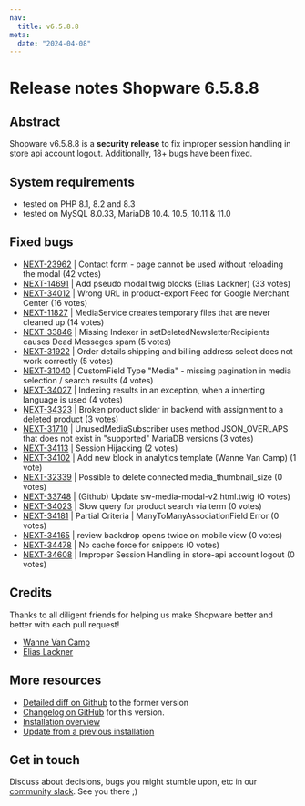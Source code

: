 ```yaml
---
nav:
  title: v6.5.8.8
meta:
  date: "2024-04-08"
---
```


# Release notes Shopware 6.5.8.8

## Abstract

Shopware v6.5.8.8 is a **security release** to fix improper session handling in store api account logout. Additionally, 18+ bugs have been fixed.


## System requirements

* tested on PHP 8.1, 8.2 and 8.3
* tested on MySQL 8.0.33, MariaDB 10.4. 10.5, 10.11 & 11.0

## Fixed bugs

* [NEXT-23962](https://issues.shopware.com/issues/NEXT-23962) | Contact form - page cannot be used without reloading the modal (42 votes)
* [NEXT-14691](https://issues.shopware.com/issues/NEXT-14691) | Add pseudo modal twig blocks (Elias Lackner) (33 votes)
* [NEXT-34012](https://issues.shopware.com/issues/NEXT-34012) | Wrong URL in product-export Feed for Google Merchant Center (16 votes)
* [NEXT-11827](https://issues.shopware.com/issues/NEXT-11827) | MediaService creates temporary files that are never cleaned up (14 votes)
* [NEXT-33846](https://issues.shopware.com/issues/NEXT-33846) | Missing Indexer in setDeletedNewsletterRecipients causes Dead Messeges spam (5 votes)
* [NEXT-31922](https://issues.shopware.com/issues/NEXT-31922) | Order details shipping and billing address select does not work correctly (5 votes)
* [NEXT-31040](https://issues.shopware.com/issues/NEXT-31040) | CustomField Type "Media" - missing pagination in media selection / search results (4 votes)
* [NEXT-34027](https://issues.shopware.com/issues/NEXT-34027) | Indexing results in an exception, when a inherting language is used (4 votes)
* [NEXT-34323](https://issues.shopware.com/issues/NEXT-34323) | Broken product slider in backend with assignment to a deleted product (3 votes)
* [NEXT-31710](https://issues.shopware.com/issues/NEXT-31710) | UnusedMediaSubscriber uses method JSON_OVERLAPS that does not exist in "supported" MariaDB versions (3 votes)
* [NEXT-34113](https://issues.shopware.com/issues/NEXT-34113) | Session Hijacking (2 votes)
* [NEXT-34102](https://issues.shopware.com/issues/NEXT-34102) | Add new block in analytics template (Wanne Van Camp) (1 vote)
* [NEXT-32339](https://issues.shopware.com/issues/NEXT-32339) | Possible to delete connected media_thumbnail_size (0 votes)
* [NEXT-33748](https://issues.shopware.com/issues/NEXT-33748) | (Github) Update sw-media-modal-v2.html.twig (0 votes)
* [NEXT-34023](https://issues.shopware.com/issues/NEXT-34023) | Slow query for product search via term (0 votes)
* [NEXT-34181](https://issues.shopware.com/issues/NEXT-34181) | Partial Criteria | ManyToManyAssociationField Error (0 votes)
* [NEXT-34165](https://issues.shopware.com/issues/NEXT-34165) | review backdrop opens twice on mobile view (0 votes)
* [NEXT-34478](https://issues.shopware.com/issues/NEXT-34478) | No cache force for snippets (0 votes)
* [NEXT-34608](https://github.com/shopware/shopware/security/advisories/GHSA-5297-wrrp-rcj7) | Improper Session Handling in store-api account logout (0 votes)

## Credits

Thanks to all diligent friends for helping us make Shopware better and better with each pull request!

* [Wanne Van Camp](https://github.com/wannevancamp)
* [Elias Lackner](https://github.com/lacknere)


## More resources

* [Detailed diff on Github](https://github.com/shopware/shopware/compare/v6.5.8.7...v6.5.8.8) to the former version
* [Changelog on GitHub](https://github.com/shopware/shopware/blob/v6.5.8.8/CHANGELOG.md) for this version.
* [Installation overview](https://developer.shopware.com/docs/guides/installation/)
* [Update from a previous installation](https://developer.shopware.com/docs/guides/installation/template.html#update-shopware)

## Get in touch

Discuss about decisions, bugs you might stumble upon, etc in our [community slack](https://slack.shopware.com). See you there ;)
